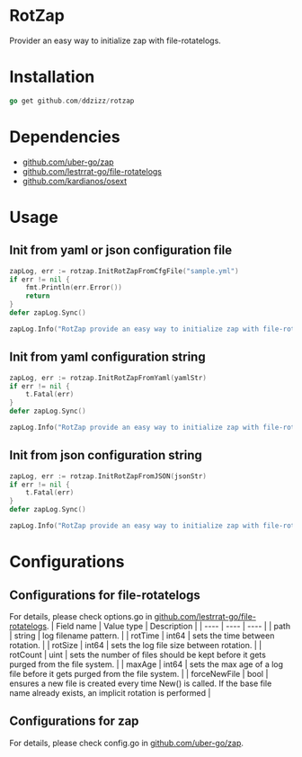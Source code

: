 # RotZap
Provider an easy way to initialize zap with file-rotatelogs.

# Installation
```go
go get github.com/ddzizz/rotzap
```

# Dependencies
- [github.com/uber-go/zap](https://github.com/uber-go/zap)
- [github.com/lestrrat-go/file-rotatelogs](https://github.com/lestrrat-go/file-rotatelogs)
- [github.com/kardianos/osext](https://github.com/kardianos/osext)

# Usage
## Init from yaml or json configuration file
```go
zapLog, err := rotzap.InitRotZapFromCfgFile("sample.yml")
if err != nil {
    fmt.Println(err.Error())
    return
}
defer zapLog.Sync()

zapLog.Info("RotZap provide an easy way to initialize zap with file-rotatelogs")
```

## Init from yaml configuration string
```go
zapLog, err := rotzap.InitRotZapFromYaml(yamlStr)
if err != nil {
    t.Fatal(err)
}
defer zapLog.Sync()

zapLog.Info("RotZap provide an easy way to initialize zap with file-rotatelogs")
```

## Init from json configuration string
```go
zapLog, err := rotzap.InitRotZapFromJSON(jsonStr)
if err != nil {
    t.Fatal(err)
}
defer zapLog.Sync()

zapLog.Info("RotZap provide an easy way to initialize zap with file-rotatelogs")
```

# Configurations
## Configurations for file-rotatelogs
For details, please check options.go in [github.com/lestrrat-go/file-rotatelogs](https://github.com/lestrrat-go/file-rotatelogs).
| Field name | Value type | Description |
| ---- | ---- | ---- |
| path | string | log filename pattern. |
| rotTime | int64 | sets the time between rotation. |
| rotSize | int64 | sets the log file size between rotation. |
| rotCount | uint | sets the number of files should be kept before it gets purged from the file system. |
| maxAge | int64 | sets the max age of a log file before it gets purged from  the file system. |
| forceNewFile | bool | ensures a new file is created every time New() is called. If the base file name already exists, an implicit rotation is performed |

## Configurations for zap
For details, please check config.go in [github.com/uber-go/zap](https://github.com/uber-go/zap).

